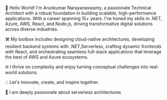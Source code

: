 🚀 Hello World! I'm Arunkumar Narayanaswamy, a passionate Technical Architect with a robust foundation in building scalable, high-performance applications. With a career spanning 15+ years. I've honed my skills in .NET, Azure, AWS, React, and Node.js, driving transformative digital solutions across diverse industries.

🛠️ My toolbox includes designing cloud-native architectures, developing resilient backend systems with .NET,Serverless,  crafting dynamic frontends with React, and orchestrating seamless full-stack applications that leverage the best of AWS and Azure ecosystems.

🌐 I thrive on complexity and enjoy turning conceptual challenges into real-world solutions.

💡 Let's innovate, create, and inspire together.

🌟 I am deeply passionate about serverless architectures 

